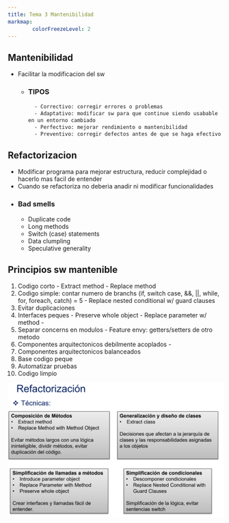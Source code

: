 ```yaml
---
title: Tema 3 Mantenibilidad
markmap:
        colorFreezeLevel: 2
---
```


## Mantenibilidad
- Facilitar la modificacion del sw
    - ### TIPOS
            - Correctivo: corregir errores o problemas
            - Adaptativo: modificar sw para que continue siendo usabable en un entorno cambiado
            - Perfectivo: mejorar rendimiento o mantenibilidad
            - Preventivo: corregir defectos antes de que se haga efectivo

## Refactorizacion
- Modificar programa para mejorar estructura, reducir complejidad o hacerlo mas facil de entender
- Cuando se refactoriza no deberia anadir ni modificar funcionalidades
- ### Bad smells
    - Duplicate code
    - Long methods
    - Switch (case) statements
    - Data clumpling
    - Speculative generality

## Principios sw mantenible
1. Codigo corto
        - Extract method
        - Replace method
2. Codigo simple: contar numero de branchs (if, switch case, &&, ||, while, for, foreach, catch) = 5
        - Replace nested conditional w/ guard clauses
3. Evitar duplicaciones
4. Interfaces peques
        - Preserve whole object
        - Replace parameter w/ method
        - 
5. Separar concerns en modulos
        - Feature envy: getters/setters de otro metodo
6. Componentes arquitectonicos debilmente acoplados
        - 
7. Componentes arquitectonicos balanceados
8. Base codigo peque
9. Automatizar pruebas
10. Codigo limpio

![Refactorizacion](FotosEMS/Refactorizacion.PNG)
